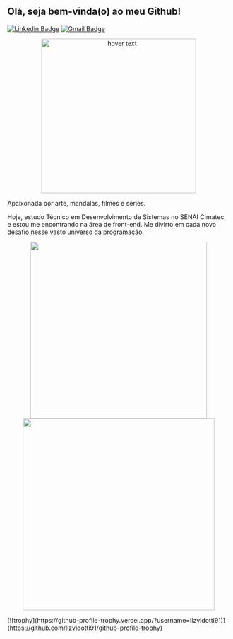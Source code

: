 ## Olá, seja bem-vinda(o) ao meu Github!

[![Linkedin Badge](https://img.shields.io/badge/-LinkedIn-blue?style=flat-square&logo=Linkedin&logoColor=white&link=https://www.linkedin.com/in/elisetevidotti/)](https://www.linkedin.com/in/elisetevidotti/) [![Gmail Badge](https://img.shields.io/badge/-Gmail-c14438?style=flat-square&logo=Gmail&logoColor=white&link=mailto:liz.vidotti@gmail.com)](mailto:liz.vidotti@gmail.com/)

<p align="center">
  <img src="https://github.com/lizvidotti91/lizvidotti91/blob/master/blogging.svg?raw=true" width="350" title="hover text">
</p>

Apaixonada por arte, mandalas, filmes e séries.

Hoje, estudo Técnico em Desenvolvimento de Sistemas no SENAI Cimatec, e estou me encontrando na área de front-end. Me divirto em cada novo desafio nesse vasto universo da programação.

<p align="center">
  <img width="400px" src="https://github-readme-stats.vercel.app/api/top-langs/?username=lizvidotti91&hide=html&layout=compact&theme=radical" />
  <img width="434px" src="https://github-readme-stats.vercel.app/api?username=lizvidotti91&theme=radical&show_icons=true" />
</p>
[![trophy](https://github-profile-trophy.vercel.app/?username=lizvidotti91)](https://github.com/lizvidotti91/github-profile-trophy)

